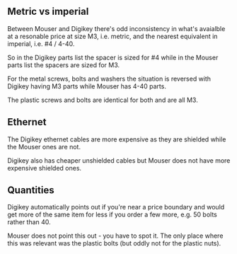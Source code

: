 Metric vs imperial
------------------

Between Mouser and Digikey there's odd inconsistency in what's avaialble at a resonable price at size M3, i.e. metric, and the nearest equivalent in imperial, i.e. #4 / 4-40.

So in the Digikey parts list the spacer is sized for #4 while in the Mouser parts list the spacers are sized for M3.

For the metal screws, bolts and washers the situation is reversed with Digikey having M3 parts while Mouser has 4-40 parts.

The plastic screws and bolts are identical for both and are all M3.

Ethernet
--------

The Digikey ethernet cables are more expensive as they are shielded while the Mouser ones are not.

Digikey also has cheaper unshielded cables but Mouser does not have more expensive shielded ones.

Quantities
----------

Digikey automatically points out if you're near a price boundary and would get more of the same item for less if you order a few more, e.g. 50 bolts rather than 40.

Mouser does not point this out - you have to spot it. The only place where this was relevant was the plastic bolts (but oddly not for the plastic nuts).
